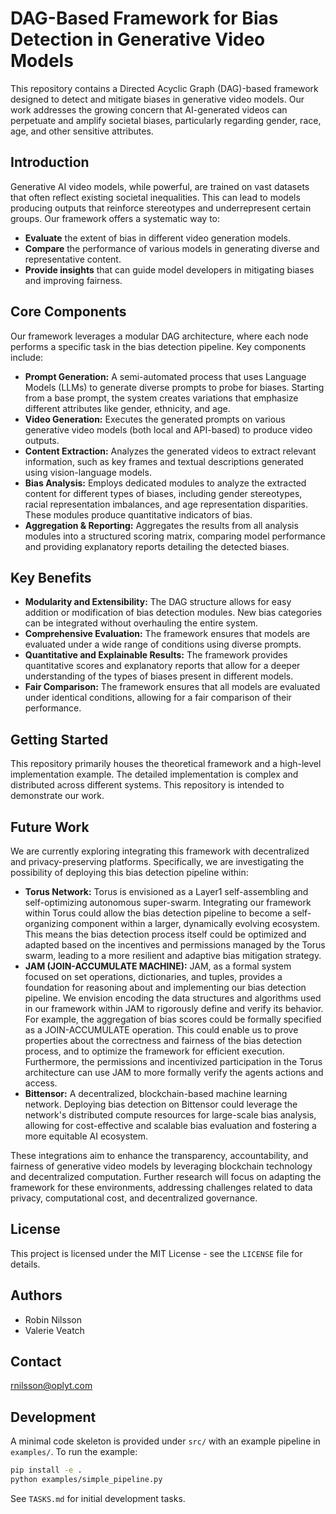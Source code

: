 
# DAG-Based Framework for Bias Detection in Generative Video Models

This repository contains a Directed Acyclic Graph (DAG)-based framework designed to detect and mitigate biases in generative video models. Our work addresses the growing concern that AI-generated videos can perpetuate and amplify societal biases, particularly regarding gender, race, age, and other sensitive attributes.

## Introduction

Generative AI video models, while powerful, are trained on vast datasets that often reflect existing societal inequalities.  This can lead to models producing outputs that reinforce stereotypes and underrepresent certain groups. Our framework offers a systematic way to:

*   **Evaluate** the extent of bias in different video generation models.
*   **Compare** the performance of various models in generating diverse and representative content.
*   **Provide insights** that can guide model developers in mitigating biases and improving fairness.

## Core Components

Our framework leverages a modular DAG architecture, where each node performs a specific task in the bias detection pipeline. Key components include:

*   **Prompt Generation:** A semi-automated process that uses Language Models (LLMs) to generate diverse prompts to probe for biases.  Starting from a base prompt, the system creates variations that emphasize different attributes like gender, ethnicity, and age.
*   **Video Generation:** Executes the generated prompts on various generative video models (both local and API-based) to produce video outputs.
*   **Content Extraction:** Analyzes the generated videos to extract relevant information, such as key frames and textual descriptions generated using vision-language models.
*   **Bias Analysis:** Employs dedicated modules to analyze the extracted content for different types of biases, including gender stereotypes, racial representation imbalances, and age representation disparities.  These modules produce quantitative indicators of bias.
*   **Aggregation & Reporting:**  Aggregates the results from all analysis modules into a structured scoring matrix, comparing model performance and providing explanatory reports detailing the detected biases.

## Key Benefits

*   **Modularity and Extensibility:** The DAG structure allows for easy addition or modification of bias detection modules. New bias categories can be integrated without overhauling the entire system.
*   **Comprehensive Evaluation:** The framework ensures that models are evaluated under a wide range of conditions using diverse prompts.
*   **Quantitative and Explainable Results:** The framework provides quantitative scores and explanatory reports that allow for a deeper understanding of the types of biases present in different models.
*   **Fair Comparison:** The framework ensures that all models are evaluated under identical conditions, allowing for a fair comparison of their performance.

## Getting Started

This repository primarily houses the theoretical framework and a high-level implementation example. The detailed implementation is complex and distributed across different systems. This repository is intended to demonstrate our work.

## Future Work

We are currently exploring integrating this framework with decentralized and privacy-preserving platforms. Specifically, we are investigating the possibility of deploying this bias detection pipeline within:

*   **Torus Network:** Torus is envisioned as a Layer1 self-assembling and self-optimizing autonomous super-swarm. Integrating our framework within Torus could allow the bias detection pipeline to become a self-organizing component within a larger, dynamically evolving ecosystem. This means the bias detection process itself could be optimized and adapted based on the incentives and permissions managed by the Torus swarm, leading to a more resilient and adaptive bias mitigation strategy.
*   **JAM (JOIN-ACCUMULATE MACHINE):** JAM, as a formal system focused on set operations, dictionaries, and tuples, provides a foundation for reasoning about and implementing our bias detection pipeline. We envision encoding the data structures and algorithms used in our framework within JAM to rigorously define and verify its behavior. For example, the aggregation of bias scores could be formally specified as a JOIN-ACCUMULATE operation. This could enable us to prove properties about the correctness and fairness of the bias detection process, and to optimize the framework for efficient execution. Furthermore, the permissions and incentivized participation in the Torus architecture can use JAM to more formally verify the agents actions and access.
*   **Bittensor:** A decentralized, blockchain-based machine learning network. Deploying bias detection on Bittensor could leverage the network's distributed compute resources for large-scale bias analysis, allowing for cost-effective and scalable bias evaluation and fostering a more equitable AI ecosystem.

These integrations aim to enhance the transparency, accountability, and fairness of generative video models by leveraging blockchain technology and decentralized computation. Further research will focus on adapting the framework for these environments, addressing challenges related to data privacy, computational cost, and decentralized governance.

## License

This project is licensed under the MIT License - see the `LICENSE` file for details.

## Authors

*   Robin Nilsson
*   Valerie Veatch

## Contact

rnilsson@oplyt.com

## Development

A minimal code skeleton is provided under `src/` with an example pipeline in `examples/`.
To run the example:

```bash
pip install -e .
python examples/simple_pipeline.py
```

See `TASKS.md` for initial development tasks.

